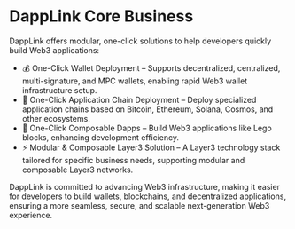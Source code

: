 # DappLink Core Business

DappLink offers modular, one-click solutions to help developers quickly build Web3 applications:

- 💰 One-Click Wallet Deployment – Supports decentralized, centralized, multi-signature, and MPC wallets, enabling rapid Web3 wallet infrastructure setup.
- 🔗 One-Click Application Chain Deployment – Deploy specialized application chains based on Bitcoin, Ethereum, Solana, Cosmos, and other ecosystems.
- 🚀 One-Click Composable Dapps – Build Web3 applications like Lego blocks, enhancing development efficiency.
- ⚡ Modular & Composable Layer3 Solution – A Layer3 technology stack tailored for specific business needs, supporting modular and composable Layer3 networks.

DappLink is committed to advancing Web3 infrastructure, making it easier for developers to build wallets, blockchains, and decentralized applications, ensuring a more seamless, secure, and scalable next-generation Web3 experience. 
